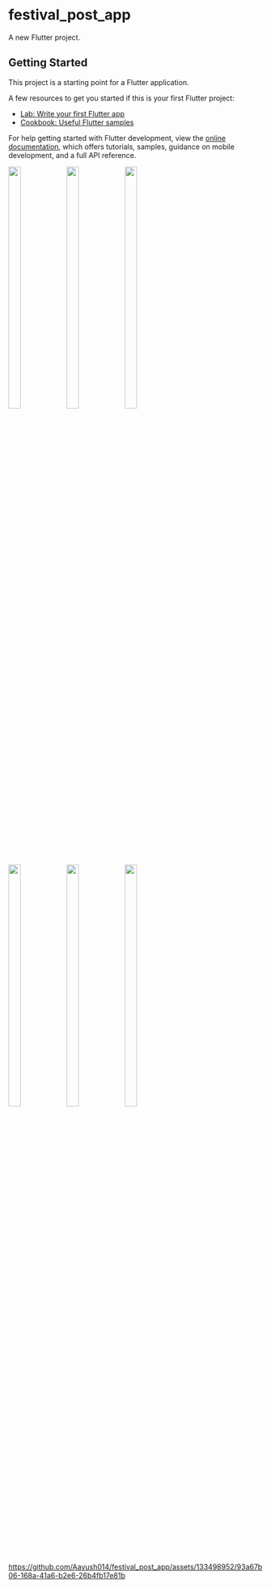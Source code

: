 # festival_post_app

A new Flutter project.

## Getting Started

This project is a starting point for a Flutter application.

A few resources to get you started if this is your first Flutter project:

- [Lab: Write your first Flutter app](https://docs.flutter.dev/get-started/codelab)
- [Cookbook: Useful Flutter samples](https://docs.flutter.dev/cookbook)

For help getting started with Flutter development, view the
[online documentation](https://docs.flutter.dev/), which offers tutorials,
samples, guidance on mobile development, and a full API reference.
<p>
  <img src = "https://github.com/Aayush014/festival_post_app/assets/133498952/a691d596-b351-4819-a842-ce98c99c24c1" width=22% height=35%>
  <img src = "https://github.com/Aayush014/festival_post_app/assets/133498952/ca0544c6-089d-47e1-b970-c123a5153e4a" width=22% height=35%>
  <img src = "https://github.com/Aayush014/festival_post_app/assets/133498952/0a1bfc8c-54c5-45f6-8b16-0ca9eef8b20c" width=22% height=35%>
</p>
<p>
  <img src = "https://github.com/Aayush014/festival_post_app/assets/133498952/8135fecc-2167-4777-ba10-cd2ae962d587" width=22% height=35%>
  <img src = "https://github.com/Aayush014/festival_post_app/assets/133498952/8f6fd7e6-f4b6-448c-acdc-75c3d537c349" width=22% height=35%>
  <img src = "https://github.com/Aayush014/festival_post_app/assets/133498952/bebe64a9-c620-4a23-8a09-97aac8063e42" width=22% height=35%>
</p>

https://github.com/Aayush014/festival_post_app/assets/133498952/93a67b06-168a-41a6-b2e6-26b4fb17e81b

